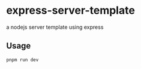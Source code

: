 # express-server-template
a nodejs server template using express

## Usage
```bash
pnpm run dev
```

